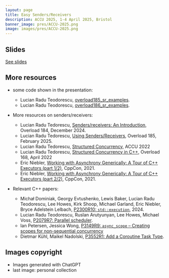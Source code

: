 ```yaml
---
layout: page
title: Easy Senders/Receivers
description: ACCU 2025, 1-4 April 2025, Bristol
banner_image: pres/ACCU-2025.png
image: images/pres/ACCU-2025.png
---
```


## Slides

[See slides](/content/pres/ACCU2025-EasySR-pres.pdf)

## More resources

- some code shown in the presentation:
  - Lucian Radu Teodorescu, [overload185_sr_examples](https://github.com/lucteo/overload185_sr_examples).
  - Lucian Radu Teodorescu, [overload186_sr_examples](https://github.com/lucteo/overload186_sr_examples).

- More resources on senders/receivers:
  - Lucian Radu Tedorescu, [Senders/receivers: An Introduction](https://accu.org/journals/overload/32/184/teodorescu/), Overload 184, December 2024.
  - Lucian Radu Tedorescu, [Using Senders/Receivers](https://accu.org/journals/overload/33/185/teodorescu/), Overload 185, February 2025.
  - Lucian Radu Tedorescu, [Structured Concurrency](https://www.youtube.com/watch?v=Xq2IMOPjPs0), ACCU 2022
  - Lucian Radu Tedorescu, [Structured Concurrency in C++](https://accu.org/journals/overload/30/168/overload168.pdf#page=11), Overload 168, April 2022
  - Eric Niebler, [Working with Asynchrony Generically: A Tour of C++ Executors (part 1/2)](https://www.youtube.com/watch?v=xLboNIf7BTg), CppCon, 2021.
  - Eric Niebler, [Working with Asynchrony Generically: A Tour of C++ Executors (part 2/2)](https://www.youtube.com/watch?v=6a0zzUBUNW4), CppCon, 2021.

- Relevant C++ papers:
  - Michał Dominiak, Georgy Evtushenko, Lewis Baker, Lucian Radu Teodorescu, Lee Howes, Kirk Shoop, Michael Garland, Eric Niebler, Bryce Adelstein Lelbach, [P2300R10: `std::execution`](https://wg21.link/P2300R10), 2024.
  - Lucian Radu Teodorescu, Ruslan Arutyunyan, Lee Howes, Michael Voss, [P2079R7: Parallel scheduler](https://wg21.link/P2079R7).
  - Ian Petersen, Jessica Wong, [P3149R9: `async_scope` – Creating scopes for non-sequential concurrency](https://wg21.link/P3149R9)
  - Dietmar Kühl, Maikel Nadolski, [P3552R1: Add a Coroutine Task Type](wg21.link/P3552R1).

## Images copyright
- Images generated with ChatGPT
- last image: personal collection
